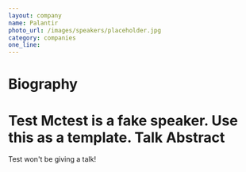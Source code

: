 ```yaml
---
layout: company
name: Palantir
photo_url: /images/speakers/placeholder.jpg
category: companies
one_line:
---
```


Biography
====
Test Mctest is a fake speaker.  Use this as a template.
Talk Abstract
=============
Test won't be giving a talk!
